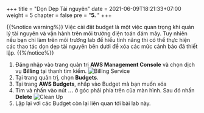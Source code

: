 +++
title = "Dọn Dẹp Tài nguyên"
date = 2021-06-09T18:21:33+07:00
weight = 5
chapter = false
pre = "<b>5. </b>"
+++

{{%notice warning%}}
Việc cài đặt budget là một việc quan trọng khi quản lý tài nguyên và vận hành trên môi trường điện toán đám mây. Tuy nhiên nếu bạn chỉ làm trên môi trường lab để hiểu tính năng thì có thể thực hiện các thao tác dọn dẹp tài nguyên bên dưới để xóa các mức cảnh báo đã thiết lập.
{{%/notice%}}

1. Đăng nhập vào trang quản trị **AWS Management Console** và chọn dịch vụ **Billing** tại thanh tìm kiếm.
![Billing Service](/images/4-budget/CostBudget/1_FindBilling.png?width=90pc)
2. Tại trang quản trị, chọn **Budgets**. 
3. Tại trang **AWS Budgets**, nhấp vào Budget mà bạn muốn xóa
4. Tìm và nhấn vào nút **...** ở góc phải phía trên của màn hình. Sau đó nhấn **Delete**
![Clean Up](/images/4-budget/5-Cleanup.png?width=90pc)
5. Lặp lại với các Budget còn lại liên quan tới bài lab này.